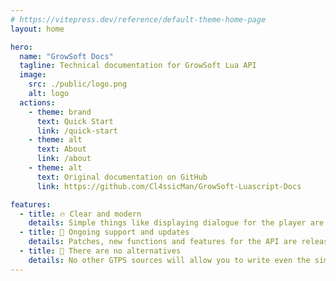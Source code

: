 ```yaml
---
# https://vitepress.dev/reference/default-theme-home-page
layout: home

hero:
  name: "GrowSoft Docs"
  tagline: Technical documentation for GrowSoft Lua API
  image:
    src: ./public/logo.png
    alt: logo
  actions:
    - theme: brand
      text: Quick Start
      link: /quick-start
    - theme: alt
      text: About
      link: /about
    - theme: alt
      text: Original documentation on GitHub
      link: https://github.com/Cl4ssicMan/GrowSoft-Luascript-Docs

features:
  - title: 🔥 Clear and modern
    details: Simple things like displaying dialogue for the player are done very simply, as is creating new commands.
  - title: 🔮 Ongoing support and updates
    details: Patches, new functions and features for the API are released frequently
  - title: 🔑 There are no alternatives
    details: No other GTPS sources will allow you to write even the simplest things for your Growtopia Server so quickly and conveniently
---
```



